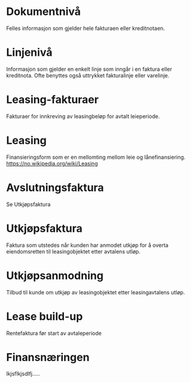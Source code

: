 

# Dokumentnivå
Felles informasjon som gjelder hele fakturaen eller kreditnotaen.

# Linjenivå
Informasjon som gjelder en enkelt linje som inngår i en faktura eller kreditnota. Ofte benyttes også uttrykket fakturalinje eller varelinje.

# Leasing-fakturaer
Fakturaer for innkreving av leasingbeløp for avtalt leieperiode.

# Leasing
Finansieringsform som er en mellomting mellom leie og lånefinansiering. https://no.wikipedia.org/wiki/Leasing

# Avslutningsfaktura
Se Utkjøpsfaktura

# Utkjøpsfaktura
Faktura som utstedes når kunden har anmodet utkjøp for å overta eiendomsretten til leasingobjektet etter avtalens utløp.

# Utkjøpsanmodning
Tilbud til kunde om utkjøp av leasingobjektet etter leasingavtalens utløp.

# Lease build-up
Rentefaktura før start av avtaleperiode

# Finansnæringen
lkjsflkjsdlfj.....

